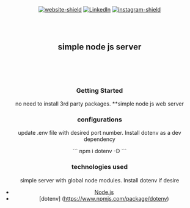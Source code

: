 <div id="top"></div>
<div align="center">
    
</br>
</br>

[![website-shield][website-shield]][website-url] [![LinkedIn][linkedin-shield]][linkedin-url] [![instagram-shield][instagram-shield]][instagram-url]

</br>
</br>

</div>

<div align="center">
    
<div>

## simple node js server

<br>
<br>
<br>

### Getting Started

<p>
no need to install 3rd party packages. **simple node js web server</p>


### configurations

<p>
update .env file with desired port number. Install dotenv as a dev dependency
</p>
```
npm i dotenv -D
```

### technologies used

<p>simple server with global node modules. Install dotenv if desire</p>

- [Node.js](https://nodejs.org/en/docs/)
- [dotenv] (https://www.npmjs.com/package/dotenv)
    </div>

<!-- [contributors-shield]: https://img.shields.io/github/contributors/othneildrew/Best-README-Template.svg?style=for-the-badge -->

<!-- [contributors-url]: https://github.com/othneildrew/Best-README-Template/graphs/contributors -->

<!-- [forks-shield]: https://img.shields.io/github/forks/othneildrew/Best-README-Template.svg?style=for-the-badge -->
<!-- [forks-url]: https://github.com/othneildrew/Best-README-Template/network/members
[stars-shield]: https://img.shields.io/github/stars/othneildrew/Best-README-Template.svg?style=for-the-badge
[stars-url]: https://github.com/othneildrew/Best-README-Template/stargazers
[issues-shield]: https://img.shields.io/github/issues/othneildrew/Best-README-Template.svg?style=for-the-badge
[issues-url]: https://github.com/othneildrew/Best-README-Template/issues
[license-shield]: https://img.shields.io/github/license/othneildrew/Best-README-Template.svg?style=for-the-badge
[license-url]: https://img.shields.io/badge/Netlify-00C7B7?style=for-the-badge&logo=netlify&logoColor=white -->

[linkedin-shield]: https://img.shields.io/badge/linkedin-blue?style=for-the-badge&logo=linkedin
[linkedin-url]: https://www.linkedin.com/in/cristoval
[instagram-shield]: https://img.shields.io/badge/instagram-orange?style=for-the-badge&logo=instagram&logoColor=white
[instagram-url]: https://www.instagram/cristhedev
[website-shield]: https://img.shields.io/badge/website-gray?style=for-the-badge&logo=stylelint&logoColor=white
[website-url]: https://www.cristhedev.com
